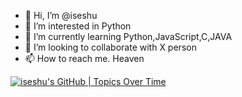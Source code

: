 - 👋 Hi, I’m @iseshu
- 👀 I’m interested in Python
- 🌱 I’m currently learning Python,JavaScript,C,JAVA
- 💞️ I’m looking to collaborate with X person
- 📫 How to reach me. Heaven

[![iseshu's GitHub | Topics Over Time](https://stats.quine.sh/iseshu/topics-over-time?theme=dark)](https://quine.sh?utm_source=widgets&utm_campaign=iseshu)
<!---
iseshu/iseshu is a ✨ special ✨ repository because its `README.md` (this file) appears on your GitHub profile.
You can click the Preview link to take a look at your changes.
--->
